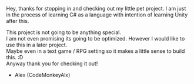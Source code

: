 Hey, thanks for stopping in and checking out my little pet project. 
I am just in the process of learning C# as a language with intention of learning Unity after this.  

This project is not going to be anything special.  
I am not even promising its going to be optimized. 
However I would like to use this in a later project.  
Maybe even in a text game / RPG setting so it makes a little sense to build this. :D  
Anyway thank you for checking it out!  
- Alex (CodeMonkeyAlx)